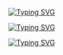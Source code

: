 <a href="https://git.io/typing-svg"><img src="https://readme-typing-svg.demolab.com?font=Fira+Code&weight=600&pause=1000&width=435&lines=0x11+--%3E+Printf+" alt="Typing SVG" /></a>



<a href="https://git.io/typing-svg"><img src="https://readme-typing-svg.demolab.com?font=Fira+Code&weight=900&size=30&duration=2000&pause=800&color=00F1F7&multiline=true&width=507&height=151&lines=_________________________________" alt="Typing SVG" /></a>






<a href="https://git.io/typing-svg"><img src="https://readme-typing-svg.demolab.com?font=Fira+Code&weight=900&size=30&duration=2000&pause=800&color=0600F7&multiline=true&width=507&height=151&lines=welcome+to+your++printf+collab+;cat+team.txt;Flag%7BACH4Q+and+L31L4%7D" alt="Typing SVG" /></a>
